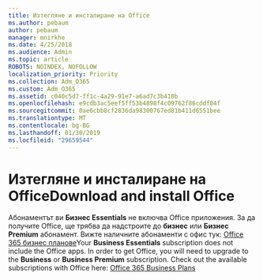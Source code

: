 ```yaml
---
title: Изтегляне и инсталиране на Office
ms.author: pebaum
author: pebaum
manager: mnirkhe
ms.date: 4/25/2018
ms.audience: Admin
ms.topic: article
ROBOTS: NOINDEX, NOFOLLOW
localization_priority: Priority
ms.collection: Adm_O365
ms.custom: Adm_O365
ms.assetid: c040c5d7-ff1c-4a29-91e7-a6ad7c3b410b
ms.openlocfilehash: e9cdb3ac5eef5ff53b4898f4c09762f86cddf04f
ms.sourcegitcommit: 0ae6cbb8cf2836da98300767ed81b411d6551bee
ms.translationtype: MT
ms.contentlocale: bg-BG
ms.lasthandoff: 01/30/2019
ms.locfileid: "29659544"
---
```

# <a name="download-and-install-office"></a><span data-ttu-id="87eb2-102">Изтегляне и инсталиране на Office</span><span class="sxs-lookup"><span data-stu-id="87eb2-102">Download and install Office</span></span>

<span data-ttu-id="87eb2-p101">Абонаментът ви **Бизнес Essentials** не включва Office приложения. За да получите Office, ще трябва да надстроите до **бизнес** или **Бизнес Premium** абонамент. Вижте наличните абонаменти с офис тук: [Office 365 бизнес планове](https://products.office.com/compare-all-microsoft-office-products?tab=2)</span><span class="sxs-lookup"><span data-stu-id="87eb2-p101">Your **Business Essentials** subscription does not include the Office apps. In order to get Office, you will need to upgrade to the **Business** or **Business Premium** subscription. Check out the available subscriptions with Office here: [Office 365 Business Plans](https://products.office.com/compare-all-microsoft-office-products?tab=2)</span></span>
  

